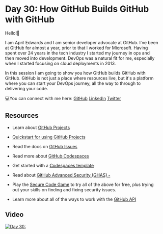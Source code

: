 Day 30: How GitHub Builds GitHub with GitHub
=========================

Hello!👋

I am April Edwards and I am senior developer advocate at GitHub. I've been at GitHub for almost a year, prior to that I worked for Microsoft. Having spent over 24 years in the tech industry I started my journey in ops and then moved into development. DevOps was a natural fit for me, especially when I started focusing on cloud deployments in 2013. 

In this session I am going to show you how GitHub builds GitHub with GitHub. GitHub is not just a place where resources live, but it's a platform where you can start your DevOps journey, all the way to through to delivering your code.

💻You can connect with me here: 
[GitHub](https://github.com/scubaninja)
[LinkedIn](https://www.linkedin.com/in/azureapril/)
[Twitter](https://twitter.com/TheAprilEdwards)


## Resources

- Learn about [GitHub Projects](https://docs.github.com/issues/planning-and-tracking-with-projects/learning-about-projects/about-projects)

- [Quickstart for using GitHub Projects](https://docs.github.com/en/issues/planning-and-tracking-with-projects/learning-about-projects/quickstart-for-projects)

- Read the docs on [GitHub Issues](https://docs.github.com/issues)

- Read more about [GitHub Codespaces](https://docs.github.com/codespaces/overview)

- Get started with a [Codespaces template](https://github.com/codespaces)

- Read about [GitHub Advanced Security (GHAS) -](https://docs.github.com/en/get-started/learning-about-github/about-github-advanced-security)

- Play the [Secure Code Game](https://gh.io/securecodegame) to try all of the above for free, plus trying out your skills on finding and fixing security issues.

- Learn more about all of the ways to work with the [GitHub API](https://docs.github.com/en/rest?apiVersion=2022-11-28)

## Video
[![Day 30:](https://img.youtube.com/TODO.jpg)](https://youtu.be/TODO)

